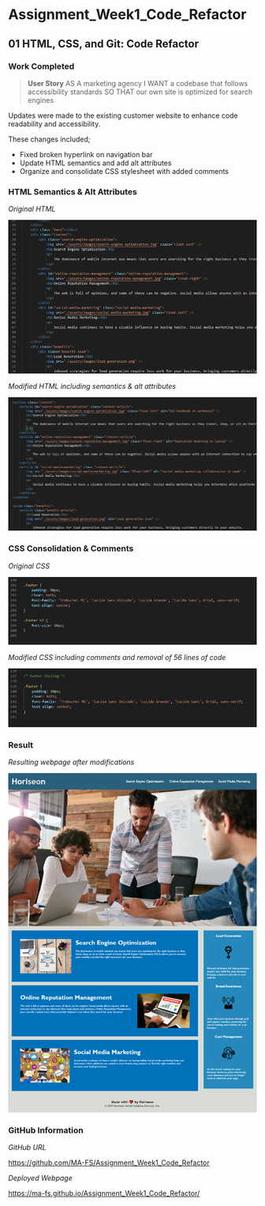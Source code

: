# Assignment_Week1_Code_Refactor

## 01 HTML, CSS, and Git: Code Refactor

### **Work Completed**

> **User Story** 
AS A marketing agency
I WANT a codebase that follows accessibility standards
SO THAT our own site is optimized for search engines

Updates were made to the existing customer website to enhance code readability and accessibility.

These changes included;
*   Fixed broken hyperlink on navigation bar
*   Update HTML semantics and add alt attributes
*   Organize and consolidate CSS stylesheet with added comments


### **HTML Semantics & Alt Attributes**

*Original HTML*

![Original HTML Code.](https://github.com/MA-FS/Assignment_Week1_Code_Refactor/blob/main/assets/images/html-before.png?raw=true)

*Modified HTML including semantics & alt attributes*

![Modified HTML Code.](https://github.com/MA-FS/Assignment_Week1_Code_Refactor/blob/main/assets/images/html-semantics.png?raw=true)

### **CSS Consolidation & Comments**

*Original CSS*

![Original CSS Code.](https://github.com/MA-FS/Assignment_Week1_Code_Refactor/blob/main/assets/images/css-before.png?raw=true)

*Modified CSS including comments and removal of 56 lines of code*

![Modified CSS Code.](https://github.com/MA-FS/Assignment_Week1_Code_Refactor/blob/main/assets/images/css-consolidation.png?raw=true)

### **Result**

*Resulting webpage after modifications*

![Completed Website](https://github.com/MA-FS/Assignment_Week1_Code_Refactor/blob/main/assets/images/01-html-css-git-homework-complete.png?raw=true)

### **GitHub Information**

*GitHub URL*

https://github.com/MA-FS/Assignment_Week1_Code_Refactor

*Deployed Webpage*

https://ma-fs.github.io/Assignment_Week1_Code_Refactor/


